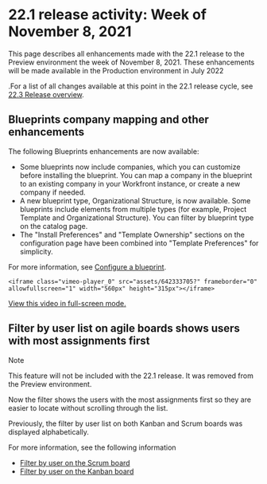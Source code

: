

# 22.1 release activity:&nbsp;Week of November 8, 2021

This page describes all enhancements made with the 22.1 release to the Preview environment the week of November 8, 2021. These enhancements will be made available in the Production environment in July 2022

<!--
<MadCap:conditionalText data-mc-conditions="QuicksilverOrClassic.Draft mode">
the week of April 4, 2022
</MadCap:conditionalText>
-->

.For a list of all changes available at this point in the 22.1 release cycle, see [22.3 Release overview](../../../product-announcements/product-releases/22.3-release-activity/22-3-release-overview.md).

## Blueprints company mapping and other enhancements

The following Blueprints enhancements are now available:

* Some blueprints now include companies, which you can customize before installing the blueprint. You can map a company in the blueprint to an existing company in your Workfront instance, or create a new company if needed.
* A new blueprint type, Organizational Structure, is now available. Some blueprints include elements from multiple types (for example, Project Template and Organizational Structure). You can filter by blueprint type on the catalog page.
* The "Install Preferences" and "Template Ownership" sections on the configuration page have been combined into "Template Preferences" for simplicity.

For more information, see [Configure a blueprint](../../../administration-and-setup/blueprints/configure-template-package.md).

```<iframe class="vimeo-player_0" src="assets/642333705?" frameborder="0" allowfullscreen="1" width="560px" height="315px"></iframe>```

[View this video in full-screen mode.](https://vimeo.com/642333705/76d3ed60db)

## Filter by user list on agile boards shows users with most assignments first

>[!NOTE]
>
>This feature will not be included with the 22.1 release. It was removed from the Preview environment.

Now the filter shows the users with the most assignments first so they are easier to locate without scrolling through the list.

Previously, the filter by user list on both Kanban and Scrum boards was displayed alphabetically.

For more information, see the following information

* [Filter by user on the Scrum board](../../../agile/use-scrum-in-an-agile-team/scrum-board/filter-by-user-scrum-board.md) 
* [Filter by user on the Kanban board](../../../agile/use-kanban-in-an-agile-team/filter-by-user.md)


